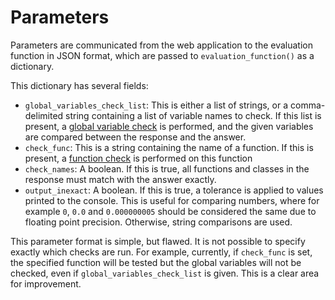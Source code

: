 # Parameters

Parameters are communicated from the web application to the evaluation function in JSON format,
which are passed to `evaluation_function()` as a dictionary.

This dictionary has several fields:
- `global_variables_check_list`: This is either a list of strings, or a comma-delimited string
  containing a list of variable names to check. If this list is present, a
  [global variable check](variable_content.md) is performed, and the given variables are compared
  between the response and the answer.
- `check_func`: This is a string containing the name of a function. If this is present,
  a [function check](functions.md) is performed on this function
- `check_names`: A boolean. If this is true, all functions and classes in the response must
  match with the answer exactly.
- `output_inexact`: A boolean. If this is true, a tolerance is applied to values printed to the
  console. This is useful for comparing numbers, where for example `0`, `0.0` and `0.000000005`
  should be considered the same due to floating point precision. Otherwise, string comparisons
  are used.

This parameter format is simple, but flawed. It is not possible to specify exactly which checks
are run. For example, currently, if `check_func` is set, the specified function will be tested
but the global variables will not be checked, even if `global_variables_check_list` is given.
This is a clear area for improvement.
